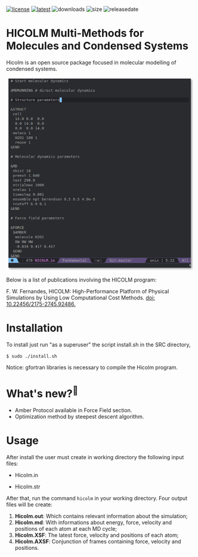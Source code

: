 [![license](https://img.shields.io/github/license/flavianowilliams/HICOLM?style=plastic)](https://github.com/flavianowilliams/HICOLM/blob/master/LICENSE)
[![latest](https://img.shields.io/github/v/release/flavianowilliams/HICOLM?style=plastic)](https://github.com/flavianowilliams/HICOLM/releases/latest)
![downloads](https://img.shields.io/github/downloads/flavianowilliams/HICOLM/total?style=plastic)
![size](https://img.shields.io/github/repo-size/flavianowilliams/HICOLM?color=yellow&style=plastic)
![releasedate](https://img.shields.io/github/release-date-pre/flavianowilliams/HICOLM?color=brown&style=plastic)

# HICOLM Multi-Methods for Molecules and Condensed Systems

Hicolm is an open source package focused in molecular modelling of condensed systems.

<p align="center">
    <img width=500 height=auto src=DOCS/pictures/input_file.png>
</p>

Below is a list of publications involving the HICOLM program:
<p>F. W. Fernandes, HICOLM: High-Performance Platform of Physical Simulations by Using Low Computational Cost Methods. <a href="https://seer.ufrgs.br/rita/article/view/RITA_VOL26_NR3_90">doi: 10.22456/2175-2745.92486.</a></p>

# Installation

To install just run "as a superuser" the script install.sh in the SRC directory,

```
$ sudo ./install.sh
```

Notice: gfortran libraries is necessary to compile the Hicolm program.

# What's new?<sup>:star2:</sup>

* Amber Protocol available in Force Field section.
* Optimization method by steepest descent algorithm.

# Usage

After install the user must create in working directory the following input files:

* Hicolm.in

* Hicolm.str

After that, run the command `hicolm` in your working directory. Four output files will be create:

1. **Hicolm.out**: Which contains relevant information about the simulation;
2. **Hicolm.md**: With informations about energy, force, velocity and positions of each atom at each MD cycle;
3. **Hicolm.XSF**: The latest force, velocity and positions of each atom;
4. **Hicolm.AXSF**: Conjunction of frames containing force, velocity and positions.